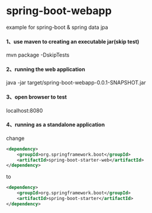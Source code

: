 spring-boot-webapp
=================

example for spring-boot &amp; spring data jpa

#### 1、use maven to creating an executable jar(skip test)

mvn package -DskipTests

#### 2、running the web application

java -jar target/spring-boot-webapp-0.0.1-SNAPSHOT.jar

#### 3、open browser to test

localhost:8080

#### 4、running as a standalone application

change 

```xml
<dependency>
	<groupId>org.springframework.boot</groupId>
	<artifactId>spring-boot-starter-web</artifactId>
</dependency>
```
to
```xml
<dependency>
	<groupId>org.springframework.boot</groupId>
	<artifactId>spring-boot-starter</artifactId>
</dependency>